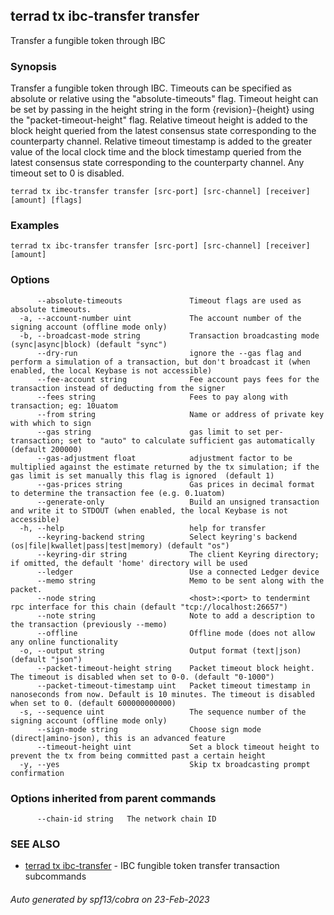 ## terrad tx ibc-transfer transfer

Transfer a fungible token through IBC

### Synopsis

Transfer a fungible token through IBC. Timeouts can be specified
as absolute or relative using the "absolute-timeouts" flag. Timeout height can be set by passing in the height string
in the form {revision}-{height} using the "packet-timeout-height" flag. Relative timeout height is added to the block
height queried from the latest consensus state corresponding to the counterparty channel. Relative timeout timestamp 
is added to the greater value of the local clock time and the block timestamp queried from the latest consensus state 
corresponding to the counterparty channel. Any timeout set to 0 is disabled.

```
terrad tx ibc-transfer transfer [src-port] [src-channel] [receiver] [amount] [flags]
```

### Examples

```
terrad tx ibc-transfer transfer [src-port] [src-channel] [receiver] [amount]
```

### Options

```
      --absolute-timeouts               Timeout flags are used as absolute timeouts.
  -a, --account-number uint             The account number of the signing account (offline mode only)
  -b, --broadcast-mode string           Transaction broadcasting mode (sync|async|block) (default "sync")
      --dry-run                         ignore the --gas flag and perform a simulation of a transaction, but don't broadcast it (when enabled, the local Keybase is not accessible)
      --fee-account string              Fee account pays fees for the transaction instead of deducting from the signer
      --fees string                     Fees to pay along with transaction; eg: 10uatom
      --from string                     Name or address of private key with which to sign
      --gas string                      gas limit to set per-transaction; set to "auto" to calculate sufficient gas automatically (default 200000)
      --gas-adjustment float            adjustment factor to be multiplied against the estimate returned by the tx simulation; if the gas limit is set manually this flag is ignored  (default 1)
      --gas-prices string               Gas prices in decimal format to determine the transaction fee (e.g. 0.1uatom)
      --generate-only                   Build an unsigned transaction and write it to STDOUT (when enabled, the local Keybase is not accessible)
  -h, --help                            help for transfer
      --keyring-backend string          Select keyring's backend (os|file|kwallet|pass|test|memory) (default "os")
      --keyring-dir string              The client Keyring directory; if omitted, the default 'home' directory will be used
      --ledger                          Use a connected Ledger device
      --memo string                     Memo to be sent along with the packet.
      --node string                     <host>:<port> to tendermint rpc interface for this chain (default "tcp://localhost:26657")
      --note string                     Note to add a description to the transaction (previously --memo)
      --offline                         Offline mode (does not allow any online functionality
  -o, --output string                   Output format (text|json) (default "json")
      --packet-timeout-height string    Packet timeout block height. The timeout is disabled when set to 0-0. (default "0-1000")
      --packet-timeout-timestamp uint   Packet timeout timestamp in nanoseconds from now. Default is 10 minutes. The timeout is disabled when set to 0. (default 600000000000)
  -s, --sequence uint                   The sequence number of the signing account (offline mode only)
      --sign-mode string                Choose sign mode (direct|amino-json), this is an advanced feature
      --timeout-height uint             Set a block timeout height to prevent the tx from being committed past a certain height
  -y, --yes                             Skip tx broadcasting prompt confirmation
```

### Options inherited from parent commands

```
      --chain-id string   The network chain ID
```

### SEE ALSO

* [terrad tx ibc-transfer](terrad_tx_ibc-transfer.md)	 - IBC fungible token transfer transaction subcommands

###### Auto generated by spf13/cobra on 23-Feb-2023
